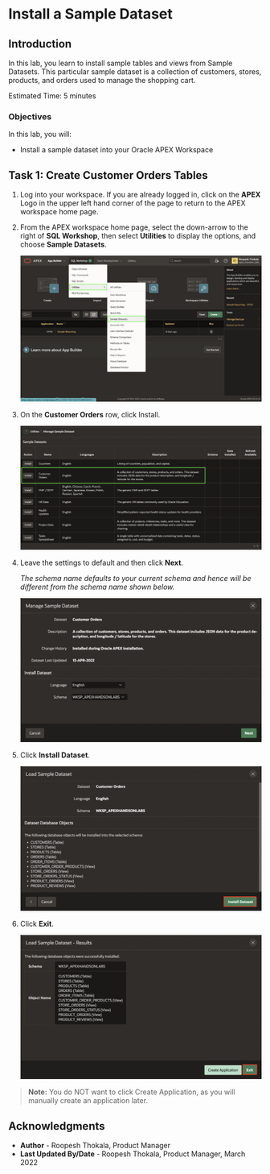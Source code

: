 # Install a Sample Dataset

## Introduction

In this lab, you learn to install sample tables and views from Sample Datasets. This particular sample dataset is a collection of customers, stores, products, and orders used to manage the shopping cart.

Estimated Time: 5 minutes

<!--
Watch the video below for a quick walk through of the lab.

[](youtube:ynUk8q6S1qo)
-->

### Objectives
In this lab, you will:
- Install a sample dataset into your Oracle APEX Workspace

## Task 1: Create Customer Orders Tables
1. Log into your workspace. If you are already logged in, click on the **APEX** Logo in the upper left hand corner of the page to return to the APEX workspace home page.


2. From the APEX workspace home page, select the down-arrow to the right of  **SQL Workshop**, then select **Utilities** to display the options, and choose **Sample Datasets**.

    ![Sample Workshop Utilities](images1/navigate-to-sample-datasets1.png " ")

3. On the **Customer Orders** row, click Install.

    ![Sample Datasets](images1/install-sample-dataset1.png " ")

4. Leave the settings to default and then click **Next**.

   *The schema name defaults to your current schema and hence will be different from the schema name shown below.*

    ![Manage Sample Datasets](images1/manage-sample-dataset1.png " ")

5. Click **Install Dataset**.

    ![Load Sample Dataset](images1/load-sample-dataset1.png " ")

6. Click **Exit**.

    ![Load Sample Dataset - Results](images1/load-sample-dataset-results1.png " ")

>**Note:** You do NOT want to click Create Application, as you will manually create an application later.


## **Acknowledgments**

- **Author** - Roopesh Thokala, Product Manager
- **Last Updated By/Date** - Roopesh Thokala, Product Manager, March 2022
